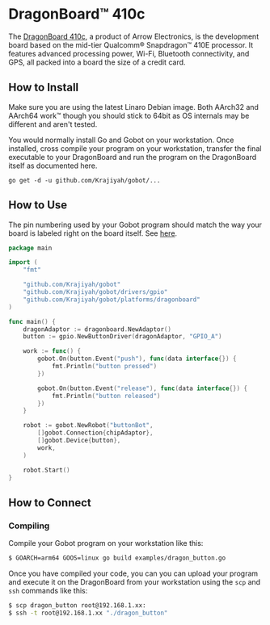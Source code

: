 # DragonBoard™ 410c

The [DragonBoard 410c](http://www.96boards.org/product/dragonboard410c/), a product of Arrow Electronics, is the development board based on the mid-tier Qualcomm® Snapdragon™ 410E processor. It features advanced processing power, Wi-Fi, Bluetooth connectivity, and GPS, all packed into a board the size of a credit card.

## How to Install

Make sure you are using the latest Linaro Debian image. Both AArch32 and AArch64 work™ though you should stick to 64bit as OS internals may be different and aren't tested.

You would normally install Go and Gobot on your workstation. Once installed, cross compile your program on your workstation, transfer the final executable to your DragonBoard and run the program on the DragonBoard itself as documented here.

```
go get -d -u github.com/Krajiyah/gobot/...
```

## How to Use

The pin numbering used by your Gobot program should match the way your board is labeled right on the board itself. See [here](https://www.96boards.org/db410c-getting-started/HardwareDocs/HWUserManual.md/).

```go
package main

import (
    "fmt"

    "github.com/Krajiyah/gobot"
    "github.com/Krajiyah/gobot/drivers/gpio"
    "github.com/Krajiyah/gobot/platforms/dragonboard"
)

func main() {
    dragonAdaptor := dragonboard.NewAdaptor()
    button := gpio.NewButtonDriver(dragonAdaptor, "GPIO_A")

    work := func() {
        gobot.On(button.Event("push"), func(data interface{}) {
            fmt.Println("button pressed")
        })

        gobot.On(button.Event("release"), func(data interface{}) {
            fmt.Println("button released")
        })
    }

    robot := gobot.NewRobot("buttonBot",
        []gobot.Connection{chipAdaptor},
        []gobot.Device{button},
        work,
    )

    robot.Start()
}
```

## How to Connect

### Compiling

Compile your Gobot program on your workstation like this:

```bash
$ GOARCH=arm64 GOOS=linux go build examples/dragon_button.go
```

Once you have compiled your code, you can you can upload your program and execute it on the DragonBoard from your workstation using the `scp` and `ssh` commands like this:

```bash
$ scp dragon_button root@192.168.1.xx:
$ ssh -t root@192.168.1.xx "./dragon_button"
```
